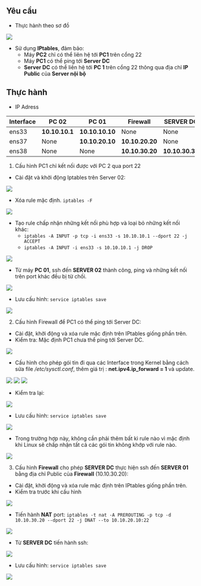 
## Yêu cầu
- Thực hành theo sơ đồ
<img src="https://i.imgur.com/dJbpwKo.png">

- Sử dụng **IPtables**, đảm bảo:
	- Máy **PC2** chỉ có thể liên hệ tới **PC1** trên cổng 22
	- Máy **PC1** có thể ping tới  **Server DC**
	- **Server DC** có thể liên hệ tới **PC 1** trên cổng 22 thông qua địa chỉ **IP Public** của **Server nội bộ**

## Thực hành

- IP Adress

|Interface|PC 02|PC 01|Firewall|SERVER DC|
|-|-|-|-|-|
|ens33|**10.10.10.1**|**10.10.10.10**|None|None|
|ens37|None|**10.10.20.10**|**10.10.20.20**|None|
|ens38|None|None|**10.10.30.20**|**10.10.30.30**|

1. Cấu hình PC1 chỉ kết nối được với PC 2 qua port 22
- Cài đặt và khởi động Iptables trên Server 02:
<img src="https://i.imgur.com/IGsU3xp.png">

- Xóa rule mặc định. `iptables -F `
<img src="https://i.imgur.com/z1U92Qm.png">

- Tạo rule chấp nhận những kết nối phù hợp và loại bỏ những kết nối khác: 
	- `iptables -A INPUT -p tcp -i ens33 -s 10.10.10.1 --dport 22 -j ACCEPT`
	- `iptables -A INPUT -i ens33 -s 10.10.10.1 -j DROP`
<img src="https://i.imgur.com/HJJ4OpH.png">

- Từ máy **PC 01**, ssh đến **SERVER 02** thành công, ping và những kết nối trên port khác đều bị từ chối.
<img src="https://i.imgur.com/qTKL63V.png">

- Lưu cấu hình: `service iptables save`
<img src="https://i.imgur.com/YlIjCks.png">


2. Cấu hình Firewall để PC1 có thể ping tới Server DC:
- Cài đặt, khởi động và xóa rule mặc định trên IPtables giống phần trên.
- Kiểm tra: Mặc định PC1 chưa thể ping tới Server DC. 
<img src="https://i.imgur.com/9O12NAI.png">

- Cấu hình cho phép gói tin đi qua các Interface trong Kernel bằng cách sửa file */etc/sysctl.conf*, thêm giá trị : **net.ipv4.ip_forward = 1** và update.
<img src="https://i.imgur.com/XV0mmKy.png">
<img src="https://i.imgur.com/t14ioRm.png">
<img src="https://i.imgur.com/TJZS451.png">

- Kiểm tra lại:
<img src="https://i.imgur.com/3SYfKww.png">

- Lưu cấu hình: `service iptables save`
<img src="https://i.imgur.com/YlIjCks.png">

- Trong trường hợp này, không cần phải thêm bất kì rule nào vì mặc định khi Linux sẽ chấp nhận tất cả các gói tin không khớp với rule nào.
<img src="https://i.imgur.com/5ZxAGZ6.png)">



3. Cấu hình **Firewall** cho phép **SERVER DC** thực hiện ssh đến **SERVER 01** bằng địa chỉ Public của **Firewall** (10.10.30.20):
- Cài đặt, khởi động và xóa rule mặc định trên IPtables giống phần trên.
- Kiểm tra trước khi cấu hình
<img src="https://i.imgur.com/MBLeVz2.png">

- Tiến hành **NAT** port: `iptables -t nat -A PREROUTING -p tcp -d 10.10.30.20 --dport 22 -j DNAT --to 10.10.20.10:22`
<img src="https://i.imgur.com/V7btrBb.png">

- Từ **SERVER DC** tiến hành ssh:
<img src="https://i.imgur.com/kYMxL0Z.png">

- Lưu cấu hình: `service iptables save`
<img src="https://i.imgur.com/YlIjCks.png">



